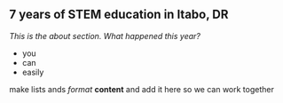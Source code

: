 ## **7** years of STEM education in Itabo, DR

_This is the about section. What happened this year?_

* you
* can 
* easily

make lists ands _format_ **content** and add it here so we can work together

